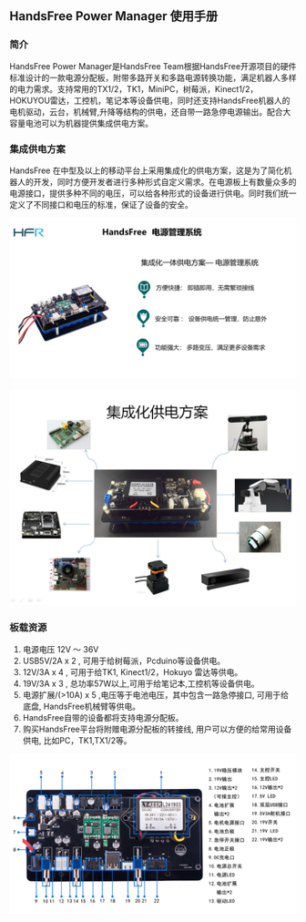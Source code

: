 ## HandsFree Power Manager 使用手册

### 简介
HandsFree Power Manager是HandsFree Team根据HandsFree开源项目的硬件标准设计的一款电源分配板，附带多路开关和多路电源转换功能，满足机器人多样的电力需求。支持常用的TX1/2，TK1，MiniPC，树莓派，Kinect1/2，HOKUYOU雷达，工控机，笔记本等设备供电，同时还支持HandsFree机器人的电机驱动，云台，机械臂,升降等结构的供电，还自带一路急停电源输出。配合大容量电池可以为机器提供集成供电方案。

### 集成供电方案
HandsFree 在中型及以上的移动平台上采用集成化的供电方案，这是为了简化机器人的开发，同时方便开发者进行多种形式自定义需求。在电源板上有数量众多的电源接口，提供多种不同的电压，可以给各种形式的设备进行供电。同时我们统一定义了不同接口和电压的标准，保证了设备的安全。

![Power_Manager](/images/Hardware/HandsFree_Power_Manager/Power_Manager.jpg)

![Power_Supply](/images/Hardware/HandsFree_Power_Manager/Power_Supply.jpg)

### 板载资源

1. 电源电压 12V ～ 36V
2. USB5V/2A x 2 , 可用于给树莓派，Pcduino等设备供电。
3. 12V/3A x 4 ,  可用于给TK1, Kinect1/2，Hokuyo 雷达等供电。
4. 19V/3A x 3 , 总功率57W以上,可用于给笔记本,工控机等设备供电。
5. 电源扩展/(>10A) x 5 ,电压等于电池电压，其中包含一路急停接口, 可用于给底盘, HandsFree机械臂等供电。
6. HandsFree自带的设备都将支持电源分配板。
7. 购买HandsFree平台将附赠电源分配板的转接线, 用户可以方便的给常用设备供电, 比如PC，TK1,TX1/2等。

![Power_Manager_Overview](/images/Hardware/HandsFree_Power_Manager/Power_Manager_Overview.jpg)

